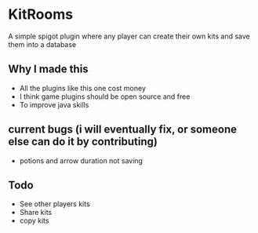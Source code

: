 # KitRooms

A simple spigot plugin where any player can create their own kits and save them into a database

## Why I made this
- All the plugins like this one cost money
- I think game plugins should be open source and free
- To improve java skills

## current bugs (i will eventually fix, or someone else can do it by contributing)
- potions and arrow duration not saving

## Todo
- See other players kits
- Share kits
- copy kits
